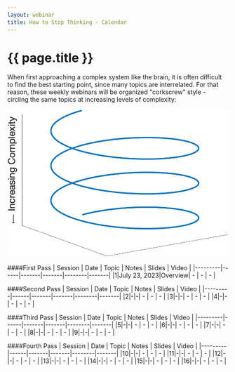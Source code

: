 ```yaml
---
layout: webinar
title: How to Stop Thinking - Calendar
---
```

<h1>{{ page.title }}</h1>

When first approaching a complex system like the brain, it is often difficult to find the best starting point, since many topics are interrelated. For that reason, these weekly webinars will be organized "corkscrew" style - circling the same topics at increasing levels of complexity:

![Visual analogy for the webinar's organization.](spiral.png)

####First Pass
| Session | Date | Topic | Notes | Slides | Video |
|---------|------|-------|-------|--------|-------|
|1|July 23, 2023|Overview| - | - | - |

####Second Pass
| Session | Date | Topic | Notes | Slides | Video |
|---------|------|-------|-------|--------|-------|
|2|-|-| - | - | - |
|3|-|-| - | - | - |
|4|-|-| - | - | - |

####Third Pass
| Session | Date | Topic | Notes | Slides | Video |
|---------|------|-------|-------|--------|-------|
|5|-|-| - | - | - |
|6|-|-| - | - | - |
|7|-|-| - | - | - |
|8|-|-| - | - | - |
|9|-|-| - | - | - |

####Fourth Pass
| Session | Date | Topic | Notes | Slides | Video |
|---------|------|-------|-------|--------|-------|
|10|-|-| - | - | - |
|11|-|-| - | - | - |
|12|-|-| - | - | - |
|13|-|-| - | - | - |
|14|-|-| - | - | - |
|15|-|-| - | - | - |
|16|-|-| - | - | - |